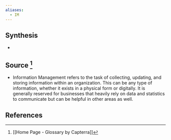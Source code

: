 ```yaml
---
aliases:
  - IM
---
```

## Synthesis
- 
## Source [^1]
- Information Management refers to the task of collecting, updating, and storing information within an organization. This can be any type of information, whether it exists in a physical form or digitally. It is generally reserved for businesses that heavily rely on data and statistics to communicate but can be helpful in other areas as well.
## References

[^1]: [[Home Page - Glossary by Capterra]]